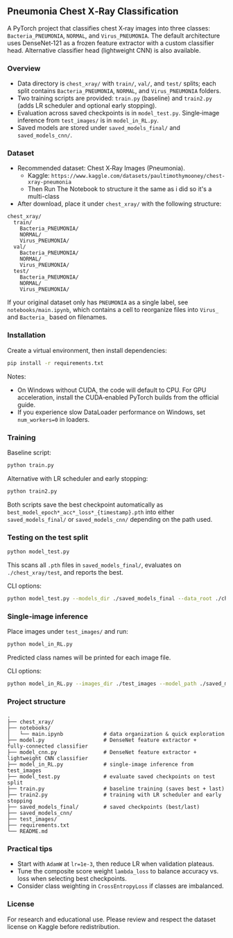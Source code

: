 ## Pneumonia Chest X‑Ray Classification

A PyTorch project that classifies chest X‑ray images into three classes: `Bacteria_PNEUMONIA`, `NORMAL`, and `Virus_PNEUMONIA`. The default architecture uses DenseNet‑121 as a frozen feature extractor with a custom classifier head. Alternative classifier head (lightweight CNN) is also available.

### Overview

- Data directory is `chest_xray/` with `train/`, `val/`, and `test/` splits; each split contains `Bacteria_PNEUMONIA`, `NORMAL`, and `Virus_PNEUMONIA` folders.
- Two training scripts are provided: `train.py` (baseline) and `train2.py` (adds LR scheduler and optional early stopping).
- Evaluation across saved checkpoints is in `model_test.py`. Single‑image inference from `test_images/` is in `model_in_RL.py`.
- Saved models are stored under `saved_models_final/` and `saved_models_cnn/`.

### Dataset

- Recommended dataset: Chest X‑Ray Images (Pneumonia).
  - Kaggle: `https://www.kaggle.com/datasets/paultimothymooney/chest-xray-pneumonia`
  - Then Run The Notebook to structure it the same as i did so it's a multi-class
- After download, place it under `chest_xray/` with the following structure:

```
chest_xray/
  train/
    Bacteria_PNEUMONIA/
    NORMAL/
    Virus_PNEUMONIA/
  val/
    Bacteria_PNEUMONIA/
    NORMAL/
    Virus_PNEUMONIA/
  test/
    Bacteria_PNEUMONIA/
    NORMAL/
    Virus_PNEUMONIA/
```

If your original dataset only has `PNEUMONIA` as a single label, see `notebooks/main.ipynb`, which contains a cell to reorganize files into `Virus_` and `Bacteria_` based on filenames.

### Installation

Create a virtual environment, then install dependencies:

```bash
pip install -r requirements.txt
```

Notes:

- On Windows without CUDA, the code will default to CPU. For GPU acceleration, install the CUDA‑enabled PyTorch builds from the official guide.
- If you experience slow DataLoader performance on Windows, set `num_workers=0` in loaders.

### Training

Baseline script:

```bash
python train.py
```

Alternative with LR scheduler and early stopping:

```bash
python train2.py
```

Both scripts save the best checkpoint automatically as `best_model_epoch*_acc*_loss*_{timestamp}.pth` into either `saved_models_final/` or `saved_models_cnn/` depending on the path used.

### Testing on the test split

```bash
python model_test.py
```

This scans all `.pth` files in `saved_models_final/`, evaluates on `./chest_xray/test`, and reports the best.

CLI options:

```bash
python model_test.py --models_dir ./saved_models_final --data_root ./chest_xray/test --batch_size 32 --num_workers 0
```

### Single‑image inference

Place images under `test_images/` and run:

```bash
python model_in_RL.py
```

Predicted class names will be printed for each image file.

CLI options:

```bash
python model_in_RL.py --images_dir ./test_images --model_path ./saved_models_final/last_model_checkpoint.pth
```

### Project structure

```
.
├── chest_xray/
├── notebooks/
│   └── main.ipynb             # data organization & quick exploration
├── model.py                   # DenseNet feature extractor + fully‑connected classifier
├── model_cnn.py               # DenseNet feature extractor + lightweight CNN classifier
├── model_in_RL.py             # single‑image inference from test_images
├── model_test.py              # evaluate saved checkpoints on test split
├── train.py                   # baseline training (saves best + last)
├── train2.py                  # training with LR scheduler and early stopping
├── saved_models_final/        # saved checkpoints (best/last)
├── saved_models_cnn/
├── test_images/
├── requirements.txt
└── README.md
```

### Practical tips

- Start with `AdamW` at `lr=1e-3`, then reduce LR when validation plateaus.
- Tune the composite score weight `lambda_loss` to balance accuracy vs. loss when selecting best checkpoints.
- Consider class weighting in `CrossEntropyLoss` if classes are imbalanced.

### License

For research and educational use. Please review and respect the dataset license on Kaggle before redistribution.
